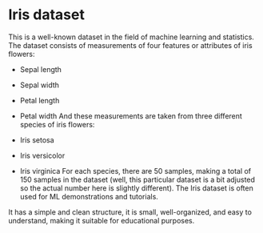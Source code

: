# Iris dataset

This is a well-known dataset in the field of machine learning and statistics. The dataset consists of measurements of four features  or attributes of iris flowers:

- Sepal length
- Sepal width
- Petal length
- Petal width
And these measurements are taken from three different species of iris flowers:

- Iris setosa
- Iris versicolor
- Iris virginica
For each species, there are 50 samples, making a total of 150 samples in the dataset (well, this particular dataset is a bit adjusted so the actual number here is slightly different).
The Iris dataset is often used for ML demonstrations and tutorials.

It has a simple and clean structure, it is small, well-organized, and easy to understand, making it suitable for educational purposes. 
